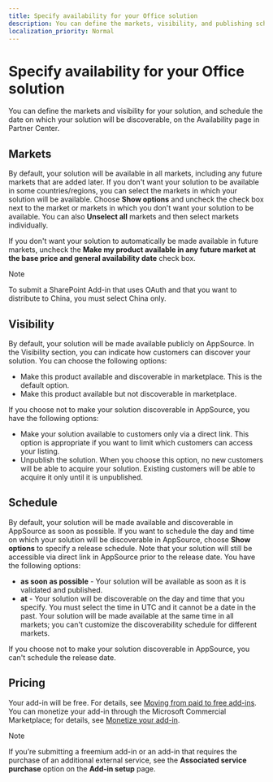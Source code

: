 ```yaml
---
title: Specify availability for your Office solution
description: You can define the markets, visibility, and publishing schedule for your solution on the Pricing and availability page in Partner Center.
localization_priority: Normal
---
```


# Specify availability for your Office solution

You can define the markets and visibility for your solution, and schedule the date on which your solution will be discoverable, on the Availability page in Partner Center.

## Markets

By default, your solution will be available in all markets, including any future markets that are added later. If you don't want your solution to be available in some countries/regions, you can select the markets in which your solution will be available. Choose **Show options** and uncheck the check box next to the market or markets in which you don't want your solution to be available. You can also **Unselect all** markets and then select markets individually.

If you don't want your solution to automatically be made available in future markets, uncheck the **Make my product available in any future market at the base price and general availability date** check box.

> [!NOTE]
> To submit a SharePoint Add-in that uses OAuth and that you want to distribute to China, you must select China only.


## Visibility

By default, your solution will be made available publicly on AppSource. In the Visibility section, you can indicate how customers can discover your solution. You can choose the following options:

- Make this product available and discoverable in marketplace. This is the default option.
- Make this product available but not discoverable in marketplace.

If you choose not to make your solution discoverable in AppSource, you have the following options:

- Make your solution available to customers only via a direct link. This option is appropriate if you want to limit which customers can access your listing.
- Unpublish the solution. When you choose this option, no new customers will be able to acquire your solution. Existing customers will be able to acquire it only until it is unpublished.

## Schedule

By default, your solution will be made available and discoverable in AppSource as soon as possible. If you want to schedule the day and time on which your solution will be discoverable in AppSource, choose **Show options** to specify a release schedule. Note that your solution will still be accessible via direct link in AppSource prior to the release date. You have the following options:

- **as soon as possible** - Your solution will be available as soon as it is validated and published.
- **at** - Your solution will be discoverable on the day and time that you specify. You must select the time in UTC and it cannot be a date in the past. Your solution will be made available at the same time in all markets; you can't customize the discoverability schedule for different markets.

If you choose not to make your solution discoverable in AppSource, you can't schedule the release date.

## Pricing

Your add-in will be free. For details, see [Moving from paid to free add-ins](moving-from-paid-to-free-addins.md). You can monetize your add-in through the Microsoft Commercial Marketplace; for details, see [Monetize your add-in](monetize-addins-through-microsoft-commercial-marketplace.md).

> [!NOTE]
> If you’re submitting a freemium add-in or an add-in that requires the purchase of an additional external service, see the **Associated service purchase** option on the **Add-in setup** page. 